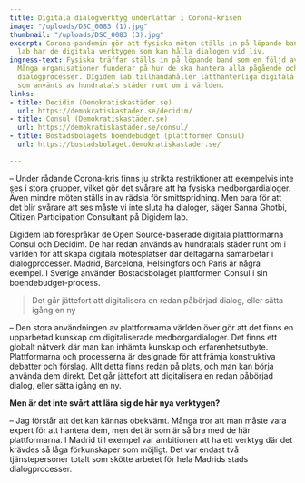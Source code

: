 ```yaml
---
title: Digitala dialogverktyg underlättar i Corona-krisen
image: "/uploads/DSC_0083 (1).jpg"
thumbnail: "/uploads/DSC_0083 (3).jpg"
excerpt: Corona-pandemin gör att fysiska möten ställs in på löpande band. Digidem
  lab har de digitala verktygen som kan hålla dialogen vid liv.
ingress-text: Fysiska träffar ställs in på löpande band som en följd av Corona-pandemin.
  Många organisationer funderar på hur de ska hantera alla pågående och inplanerade
  dialogprocesser. DIgidem lab tillhandahåller lätthanterliga digitala plattformar
  som använts av hundratals städer runt om i världen.
links:
- title: Decidim (Demokratiskastäder.se)
  url: https://demokratiskastader.se/decidim/
- title: Consul (Demokratiskastäder.se)
  url: https://demokratiskastader.se/consul/
- title: Bostadsbolagets boendebudget (plattformen Consul)
  url: https://bostadsbolaget.demokratiskastader.se/

---
```

– Under rådande Corona-kris finns ju strikta restriktioner att exempelvis inte ses i stora grupper, vilket gör det svårare att ha fysiska medborgardialoger. Även mindre möten ställs in av rädsla för smittspridning. Men bara för att det blir svårare att ses måste vi inte sluta ha dialoger, säger Sanna Ghotbi, Citizen Participation Consultant på Digidem lab.

Digidem lab förespråkar de Open Source-baserade digitala plattformarna Consul och Decidim. De har redan används av hundratals städer runt om i världen för att skapa digitala mötesplatser där deltagarna samarbetar i dialogprocesser. Madrid, Barcelona, Helsingfors och Paris är några exempel. I Sverige använder Bostadsbolaget plattformen Consul i sin boendebudget-process.

> Det går jättefort att digitalisera en redan påbörjad dialog, eller sätta igång en ny

– Den stora användningen av plattformarna världen över gör att det finns en upparbetad kunskap om digitaliserade medborgardialoger. Det finns ett globalt nätverk där man kan inhämta kunskap och erfarenhetsutbyte. Plattformarna och processerna är designade för att främja konstruktiva debatter och förslag. Allt detta finns redan på plats, och man kan börja använda dem direkt. Det går jättefort att digitalisera en redan påbörjad dialog, eller sätta igång en ny.

**Men är det inte svårt att lära sig de här nya verktygen?**  
  
– Jag förstår att det kan kännas obekvämt. Många tror att man måste vara expert för att hantera dem, men det är som är så bra med de här plattformarna. I Madrid till exempel var ambitionen att ha ett verktyg där det krävdes så låga förkunskaper som möjligt. Det var endast två tjänstepersoner totalt som skötte arbetet för hela Madrids stads dialogprocesser.